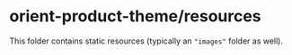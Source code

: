 # orient-product-theme/resources

This folder contains static resources (typically an `"images"` folder as well).
